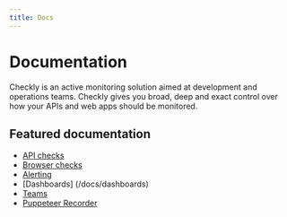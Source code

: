 ```yaml
---
title: Docs
---
```


# Documentation

Checkly is an active monitoring solution aimed at development and operations teams. Checkly gives you broad, deep and
exact control over how your APIs and web apps should be monitored.

## Featured documentation

- [API checks](/docs/api-checks/api-checks/)
- [Browser checks](/docs/browser-checks/)
- [Alerting](/docs/alerting/)
- [Dashboards] (/docs/dashboards)
- [Teams](/docs/teams/)
- [Puppeteer Recorder](/puppeteer-recorder/)

